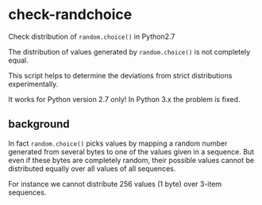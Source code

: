# check-randchoice
Check distribution of `random.choice()` in Python2.7

The distribution of values generated by `random.choice()` is not completely
equal.

This script helps to determine the deviations from strict distributions
experimentally.

It works for Python version 2.7 only! In Python 3.x the problem is fixed.


## background

In fact `random.choice()` picks values by mapping a random number generated
from several bytes to one of the values given in a sequence. But even if these
bytes are completely random, their possible values cannot be distributed
equally over all values of all sequences.

For instance we cannot distribute 256 values (1 byte) over 3-item sequences.

